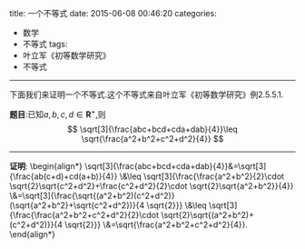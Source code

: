 title: 一个不等式
date: 2015-06-08 00:46:20
categories:
- 数学
- 不等式
tags:
- 叶立军《初等数学研究》
- 不等式

---
下面我们来证明一个不等式.这个不等式来自叶立军《初等数学研究》例2.5.5.1.

**题目**:已知$a,b,c,d\in \mathbf{R}^+$,则
$$
\sqrt[3]{\frac{abc+bcd+cda+dab}{4}}\leq \sqrt{\frac{a^2+b^2+c^2+d^2}{4}}
$$

----
**证明**:
\begin{align\*}
 \sqrt[3]{\frac{abc+bcd+cda+dab}{4}}&=\sqrt[3]{\frac{ab(c+d)+cd(a+b)}{4}}
\\\&\leq \sqrt[3]{\frac{\frac{a^2+b^2}{2}\cdot
    \sqrt{2}\sqrt{c^2+d^2}+\frac{c^2+d^2}{2}\cdot
    \sqrt{2}\sqrt{a^2+b^2}}{4}}
\\\&=\sqrt[3]{\frac{\sqrt{(a^2+b^2)(c^2+d^2)}(\sqrt{a^2+b^2}+\sqrt{c^2+d^2})}{4
    \sqrt{2}}}
\\\&\leq \sqrt[3]{\frac{\frac{a^2+b^2+c^2+d^2}{2}\cdot
    \sqrt{2}\sqrt{(a^2+b^2)+(c^2+d^2)}}{4 \sqrt{2}}}
\\\&=\sqrt{\frac{a^2+b^2+c^2+d^2}{4}}.
  \end{align\*}
